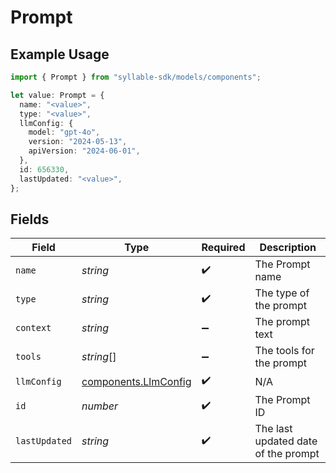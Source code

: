 # Prompt

## Example Usage

```typescript
import { Prompt } from "syllable-sdk/models/components";

let value: Prompt = {
  name: "<value>",
  type: "<value>",
  llmConfig: {
    model: "gpt-4o",
    version: "2024-05-13",
    apiVersion: "2024-06-01",
  },
  id: 656330,
  lastUpdated: "<value>",
};
```

## Fields

| Field                                                        | Type                                                         | Required                                                     | Description                                                  |
| ------------------------------------------------------------ | ------------------------------------------------------------ | ------------------------------------------------------------ | ------------------------------------------------------------ |
| `name`                                                       | *string*                                                     | :heavy_check_mark:                                           | The Prompt name                                              |
| `type`                                                       | *string*                                                     | :heavy_check_mark:                                           | The type of the prompt                                       |
| `context`                                                    | *string*                                                     | :heavy_minus_sign:                                           | The prompt text                                              |
| `tools`                                                      | *string*[]                                                   | :heavy_minus_sign:                                           | The tools for the prompt                                     |
| `llmConfig`                                                  | [components.LlmConfig](../../models/components/llmconfig.md) | :heavy_check_mark:                                           | N/A                                                          |
| `id`                                                         | *number*                                                     | :heavy_check_mark:                                           | The Prompt ID                                                |
| `lastUpdated`                                                | *string*                                                     | :heavy_check_mark:                                           | The last updated date of the prompt                          |
